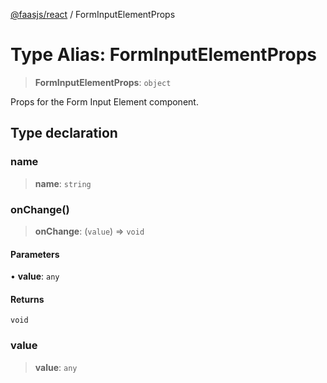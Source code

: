 [@faasjs/react](../README.md) / FormInputElementProps

# Type Alias: FormInputElementProps

> **FormInputElementProps**: `object`

Props for the Form Input Element component.

## Type declaration

### name

> **name**: `string`

### onChange()

> **onChange**: (`value`) => `void`

#### Parameters

• **value**: `any`

#### Returns

`void`

### value

> **value**: `any`
